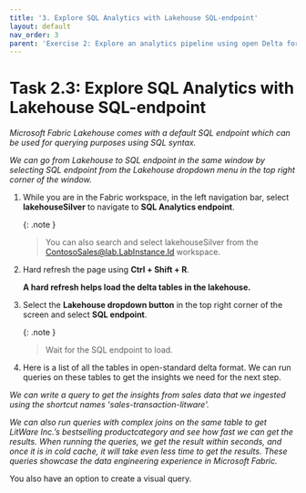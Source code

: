 ```yaml
---
title: '3. Explore SQL Analytics with Lakehouse SQL-endpoint'
layout: default
nav_order: 3
parent: 'Exercise 2: Explore an analytics pipeline using open Delta format and Azure Databricks Delta Live Tables'
---
```


# Task 2.3: Explore SQL Analytics with Lakehouse SQL-endpoint

*Microsoft Fabric Lakehouse comes with a default SQL endpoint which can be used for querying purposes using SQL syntax.*

*We can go from Lakehouse to SQL endpoint in the same window by selecting SQL endpoint from the Lakehouse dropdown menu in the top right corner of the window.*

1. While you are in the Fabric workspace, in the left navigation bar, select **lakehouseSilver** to navigate to **SQL Analytics endpoint**.


	{: .note }
 	> You can also search and select lakehouseSilver from the ContosoSales@lab.LabInstance.Id workspace.

2. Hard refresh the page using **Ctrl + Shift + R**. 

	**A hard refresh helps load the delta tables in the lakehouse.**

3. Select the **Lakehouse dropdown button** in the top right corner of the screen and select **SQL endpoint**.

	{: .note }
 	> Wait for the SQL endpoint to load.

4. Here is a list of all the tables in open-standard delta format. We can run queries on these tables to get the insights we need for the next step.

*We can write a query to get the insights from sales data that we ingested using the shortcut names 'sales-transaction-litware'.*

*We can also run queries with complex joins on the same table to get LitWare Inc.’s bestselling productcategory and see how fast we can get the results. When running the queries, we get the result within seconds, and once it is in cold cache, it will take even less time to get the results. These queries showcase the data engineering experience in Microsoft Fabric.*

You also have an option to create a visual query.

